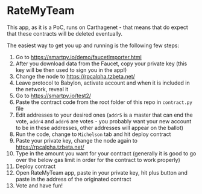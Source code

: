 # RateMyTeam

This app, as it is a PoC, runs on Carthagenet - that means that do expect that these contracts will be deleted eventually.

The easiest way to get you up and running is the following few steps:

1. Go to https://smartpy.io/demo/faucetImporter.html
2. After you download data from the Faucet, copy your private key (this key will be then used to sign you in the app!)
3. Change the node to https://rpcalpha.tzbeta.net/
4. Leave protocol to Babylon, activate account and when it is included in the network, reveal it
5. Go to https://smartpy.io/test2/
6. Paste the contract code from the root folder of this repo in `contract.py` file
7. Edit addresses to your desired ones (`addr5` is a master that can end the vote, `addr4` and `addr6` are votes - you probably want your new account to be in these addresses, other addresses will appear on the ballot)
8. Run the code, change to `Michelson` tab and hit deploy contract
9. Paste your private key, change the node again to https://rpcalpha.tzbeta.net/
10. Type in the amount you want for your contract (generally it is good to go over the below gas limit in order for the contract to work properly)
11. Deploy contract
12. Open RateMyTeam app, paste in your private key, hit plus button and paste in the address of the originated contract
13. Vote and have fun!